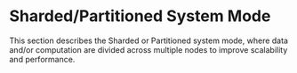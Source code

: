 # Sharded/Partitioned System Mode

This section describes the Sharded or Partitioned system mode, where data and/or computation are divided across multiple nodes to improve scalability and performance.